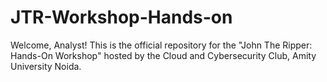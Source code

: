 # JTR-Workshop-Hands-on

Welcome, Analyst! This is the official repository for the "John The Ripper: Hands-On Workshop" hosted by the Cloud and Cybersecurity Club, Amity University Noida.